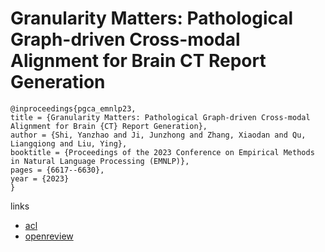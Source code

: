 # Granularity Matters: Pathological Graph-driven Cross-modal Alignment for Brain CT Report Generation

```
@inproceedings{pgca_emnlp23,
title = {Granularity Matters: Pathological Graph-driven Cross-modal Alignment for Brain {CT} Report Generation},
author = {Shi, Yanzhao and Ji, Junzhong and Zhang, Xiaodan and Qu, Liangqiong and Liu, Ying},
booktitle = {Proceedings of the 2023 Conference on Empirical Methods in Natural Language Processing (EMNLP)},
pages = {6617--6630},
year = {2023}
}
```

links
- [acl](https://aclanthology.org/2023.emnlp-main.408)
- [openreview](https://openreview.net/forum?id=bB32QLrpu4)
